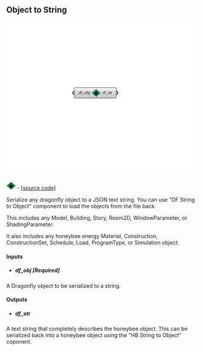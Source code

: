 ## Object to String

![](../../images/components/Object_to_String.png)

![](../../images/icons/Object_to_String.png) - [[source code]](https://github.com/ladybug-tools/dragonfly-grasshopper/blob/master/dragonfly_grasshopper/src//DF%20Object%20to%20String.py)


Serialize any dragonfly object to a JSON text string. You can use "DF String to Object" component to load the objects from the file back. 

This includes any Model, Building, Story, Room2D, WindowParameter, or ShadingParameter. 

It also includes any honeybee energy Material, Construction, ConstructionSet, Schedule, Load, ProgramType, or Simulation object. 



#### Inputs
* ##### df_obj [Required]
A Dragonfly object to be serialized to a string. 

#### Outputs
* ##### df_str
A text string that completely describes the honeybee object. This can be serialized back into a honeybee object using the "HB String to Object" coponent. 
